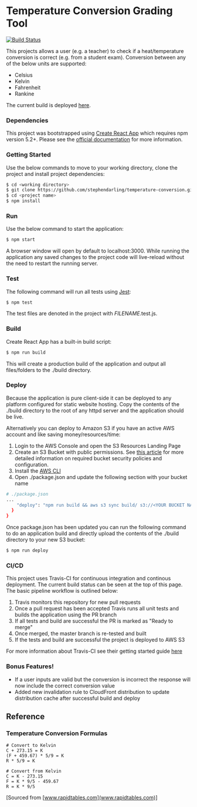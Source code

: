# Temperature Conversion Grading Tool
[![Build Status](https://travis-ci.org/stephendarling/temperature-conversion.svg?branch=master)](https://travis-ci.org/stephendarling/temperature-conversion)

This projects allows a user (e.g. a teacher) to check if a heat/temperature conversion is correct (e.g. from a student exam). Conversion between any of the below units are supported:
- Celsius
- Kelvin
- Fahrenheit
- Rankine

The current build is deployed [here](http://temperature-conversion.s3-website-us-east-1.amazonaws.com/).

### Dependencies
This project was bootstrapped using [Create React App](https://github.com/facebookincubator/create-react-app) which requires npm version 5.2+. Please see the [official documentation](https://github.com/facebook/create-react-app/blob/master/packages/react-scripts/template/README.md) for more information. 

### Getting Started
Use the below commands to move to your working directory, clone the project and install project dependencies:
```sh
$ cd <working directory>
$ git clone https://github.com/stephendarling/temperature-conversion.git <project name>
$ cd <project name>
$ npm install
```

### Run
Use the below command to start the application:
```sh
$ npm start
```
A browser window will open by default to localhost:3000. While running the application any saved changes to the project code will live-reload without the need to restart the running server. 

### Test
The following command will run all tests using [Jest](https://facebook.github.io/jest/docs/en/tutorial-react.html):
```sh
$ npm test 
```
The test files are denoted in the project with _FILENAME_.test.js. 

### Build
Create React App has a built-in build script:
```sh
$ npm run build
```
This will create a production build of the application and output all files/folders to the ./build directory. 

### Deploy
Because the application is pure client-side it can be deployed to any platform configured for static website hosting. Copy the contents of the ./build directory to the root of any httpd server and the application should be live. 

Alternatively you can deploy to Amazon S3 if you have an active AWS account and like saving money/resources/time:
1. Login to the AWS Console and open the S3 Resources Landing Page
2. Create an S3 Bucket with public permissions. See [this article](https://docs.aws.amazon.com/AmazonS3/latest/dev/WebsiteHosting.html) for more detailed information on required bucket security policies and configuration. 
3. Install the [AWS CLI](https://docs.aws.amazon.com/cli/latest/userguide/installing.html)
4. Open ./package.json and update the following section with your bucket name
```sh
# ./package.json
...
    "deploy": "npm run build && aws s3 sync build/ s3://<YOUR BUCKET NAME HERE>"
  }
}
```
Once package.json has been updated you can run the following command to do an application build and directly upload the contents of the ./build directory to your new S3 bucket:
```sh
$ npm run deploy
```

### CI/CD
This project uses Travis-CI for continuous integration and continous deployment. The current build status can be seen at the top of this page. The basic pipeline workflow is outlined below:
1. Travis monitors this repository for new pull requests
2. Once a pull request has been accepted Travis runs all unit tests and builds the application using the PR branch
3. If all tests and build are successful the PR is marked as "Ready to merge"
4. Once merged, the master branch is re-tested and built
5. If the tests and build are successful the project is deployed to AWS S3

For more information about Travis-CI see their getting started guide [here](https://docs.travis-ci.com/user/getting-started/)

### Bonus Features!
  - If a user inputs are valid but the conversion is incorrect the response will now include the correct conversion value
  - Added new invalidation rule to CloudFront distribution to update distribution cache after successful build and deploy

## Reference
### Temperature Conversion Formulas
```
# Convert to Kelvin
C + 273.15 = K
(F + 459.67) * 5/9 = K
R * 5/9 = K
 
# Convert from Kelvin
C = K - 273.15
F = K * 9/5 - 459.67
R = K * 9/5
```
[Sourced from [www.rapidtables.com](www.rapidtables.com)]
